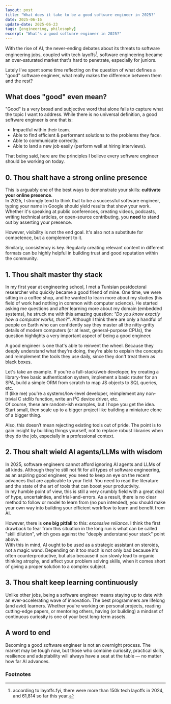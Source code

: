 ```yaml
---
layout: post
title: "What does it take to be a good software engineer in 2025?"
date: 2025-06-16
update-date: 2025-06-23
tags: [engineering, philosophy]
excerpt: "What's a good software engineer in 2025?"
---
```


With the rise of AI, the never-ending debates about its threats to software engineering jobs,
coupled with tech layoffs[^1], software engineering became an over-saturated market that's
hard to penetrate, especially for juniors.

Lately I've spent some time reflecting on the question of what defines a "good" software engineer, what
really makes the difference between them and the rest?

## What does "good" even mean?

"Good" is a very broad and subjective word that alone fails to capture what the topic I want to
address. While there is no universal definition, a good software engineer is
one that is: 

- Impactful within their team.
- Able to find efficient & performant solutions to the problems they face.
- Able to communicate correctly.
- Able to land a new job easily (perform well at hiring interviews).

That being said, here are the principles I believe every software engineer should be working on
today.

## 0. Thou shalt have a strong online presence

This is arguably one of the best ways to demonstrate your skills: **cultivate your online
presence**. \
In 2025, I strongly tend to think that to be a successful software engineer, typing your name in
Google should yield results that show your work. Whether it's speaking at public conferences,
creating videos, podcasts, writing technical articles, or open-source contributing, you **need** to
stand out by asserting your presence.

However, visibility is not the end goal. It's also not a substitute for competence, but a complement
to it.

Similarly, consistency is key. Regularly creating relevant content in different formats can be
highly helpful in building trust and good reputation within the community.


## 1. Thou shalt master thy stack

In my first year at engineering school, I met a Tunisian postdoctoral researcher who quickly became
a good friend of mine. One time, we were sitting in a coffee shop, and he wanted to learn more about
my studies (his field of work had nothing in common with computer science). He started asking me
questions and after learning more about my domain (embedded systems), he struck me with this amazing
question: _"Do you know exactly how a computer works, then?"_. Although I think there are only
a handful of people on Earth who can confidently say they master all the nitty-gritty details of
modern computers (or at least, general-purpose CPUs), the question highlights a very important
aspect of being a good engineer.

A good engineer is one that's able to reinvent the wheel. Because they deeply understand what
they're doing, they're able to explain the concepts and reimplement the tools they use daily, since
they don't treat them as black boxes.

Let's take an example. If you're a full-stack/web developer, try creating a library-free basic
authentication system, implement a basic router for an SPA, build a simple
ORM from scratch to map JS objects to SQL queries, etc. \
If (like me) you're a systems/low-level developer, reimplement any non-trivial C stdlib function,
write an I²C device driver, etc. \
Of course, these are random-ish examples, but I hope you get the
idea. Start small, then scale up to a bigger project like building a miniature clone of a bigger
thing.

Also, this doesn’t mean rejecting existing tools out of pride. The point is to gain insight by
building things yourself, not to replace robust libraries when they do the job, especially in
a professional context.

## 2. Thou shalt wield AI agents/LLMs with wisdom

In 2025, software engineers cannot afford ignoring AI agents and LLMs of all kinds. Although they're
still not fit for all types of software engineering, as an aspiring good engineer, you need to keep
an eye on the recent advances that are applicable to your field. You need to read the literature and
the state of the art of tools that can boost your productivity. \
In my humble point of view, this is still a very crumbly field with a great deal of hype,
uncertainties, and trial-and-errors. As a result, there is no clear method to follow or model to
learn from (no pun intended), you should make your own way into building your efficient workflow to
learn and benefit from AI.

However, there is **one big pitfall** to this: _excessive reliance_. I think the first drawback to
fear from this situation in the long run is what can be called "skill dilution", which goes against
the "deeply understand your stack" point above. \
With this in mind, AI ought to be used as a strategic assistant on steroids, not a magic wand.
Depending on it too much is not only bad because it's often counterproductive, but also because it
can slowly lead to organic thinking atrophy, and affect your problem solving skills, when it comes
short of giving a proper solution to a complex subject.

## 3. Thou shalt keep learning continuously

Unlike other jobs, being a software engineer means staying up to date with an ever-accelerating wave
of innovation. The best programmers are lifelong (and avid) learners. Whether you're working on
personal projects, reading cutting-edge papers, or mentoring others, having (or building) a mindset
of continuous curiosity is one of your best long-term assets.

## A word to end

Becoming a good software engineer is not an overnight process. The market may be tough now, but
those who combine curiosity, practical skills, resilience and adaptability will always have a seat
at the table — no matter how far AI advances.

### Footnotes
[^1]: according to layoffs.fyi, there were more than 150k tech layoffs in 2024, and 61,814 so far this year.
